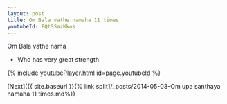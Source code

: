 ```yaml
---
layout: post
title: Om Bala vathe namaha 11 times
youtubeId: FQtSSazKkos
---
```

 
 
Om Bala vathe nama 
 
 -  Who has very great strength 
 
  
 
  
 
 
 
 
 
 


{% include youtubePlayer.html id=page.youtubeId %}
 
[Next]({{ site.baseurl }}{% link  split1/_posts/2014-05-03-Om upa santhaya namaha 11 times.md%})
 
